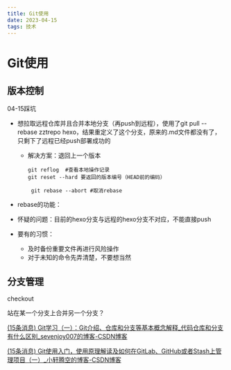 ```yaml
---
title: Git使用
date: 2023-04-15
tags: 技术
---
```


# Git使用

## 版本控制

04-15踩坑

- 想拉取远程仓库并且合并本地分支（再push到远程），使用了git pull --rebase zztrepo hexo，结果重定义了这个分支，原来的.md文件都没有了，只剩下了远程已经push部署成功的

  - 解决方案：退回上一个版本

    ```
    git reflog  #查看本地操作记录
    git reset --hard 要返回的版本编号（HEAD前的编码）
    
     git rebase --abort #取消rebase
    ```

- rebase的功能：

- 怀疑的问题：目前的hexo分支与远程的hexo分支不对应，不能直接push



- 要有的习惯：
  - 及时备份重要文件再进行风险操作
  - 对于未知的命令先弄清楚，不要想当然



## 分支管理

checkout

站在某一个分支上合并另一个分支？

[(15条消息) Git学习（一）：Git介绍、仓库和分支等基本概念解释_代码仓库和分支有什么区别_sevenjoy007的博客-CSDN博客](https://blog.csdn.net/qq_37772475/article/details/107140061)

[(15条消息) Git使用入门，使用原理解读及如何在GitLab、GitHub或者Stash上管理项目（一）_小轩腾空的博客-CSDN博客](https://blog.csdn.net/xiaoxuantengkong/article/details/45231331)